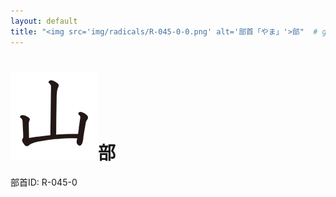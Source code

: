 ```yaml
---
layout: default
title: "<img src='img/radicals/R-045-0-0.png' alt='部首「やま」'>部"  # glyphをタイトルに使用
---
```


# <img src='img/radicals/R-045-0-0.png' alt='部首「やま」'>部
部首ID: R-045-0
